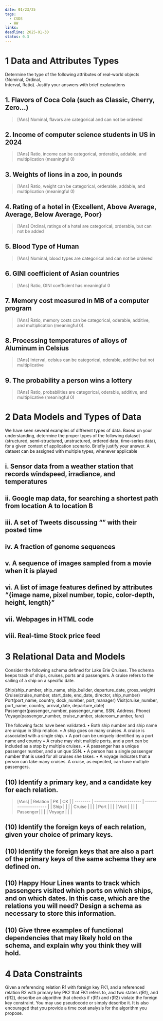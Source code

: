 ```yaml
---
date: 01/23/25
tags:
  - CSDS
  - HW
links: 
deadline: 2025-01-30
status: 0.3
---
```

# 1 Data and Attributes Types
Determine the type of the following attributes of real-world objects (Nominal, Ordinal,  
Interval, Ratio). Justify your answers with brief explanations
## 1. Flavors of Coca Cola (such as Classic, Cherry, Zero...)  
> [!Ans]
> Nominal, flavors are categorical and can not be ordered

## 2. Income of computer science students in US in 2024  
> [!Ans]
> Ratio, income can be categorical, orderable, addable, and multiplication (meaningful 0)

## 3. Weights of lions in a zoo, in pounds  
> [!Ans]
> Ratio, weight can be categorical, orderable, addable, and multiplication (meaningful 0)

## 4. Rating of a hotel in {Excellent, Above Average, Average, Below Average, Poor}  
> [!Ans]
> Ordinal, ratings of a hotel are categorical, orderable, but can not be added

## 5. Blood Type of Human  
> [!Ans]
> Nominal, blood types are categorical and can not be ordered

## 6. GINI coefficient of Asian countries  
> [!Ans]
> Ratio, GINI coefficient has meaningful 0

## 7. Memory cost measured in MB of a computer program  
> [!Ans]
> Ratio, memory costs can be categorical, oderable, additive, and multiplication (meaningful 0).

## 8. Processing temperatures of alloys of Aluminum in Celsius  
> [!Ans]
> Interval, celsius can be categorical, oderable, additive but not multiplicative

## 9. The probability a person wins a lottery
> [!Ans]
> Ratio, probabilities are categorical, oderable, additive, and multiplicative (meaningful 0)

# 2 Data Models and Types of Data
We have seen several examples of different types of data. Based on your understanding, determine the proper types of the following dataset (structured, semi-structured, unstructured, ordered data, time-series data), for a given context of application scenario. Briefly justify your answer. A dataset can be assigned with multiple types, whenever applicable
## i. Sensor data from a weather station that records windspeed, irradiance, and temperatures

## ii. Google map data, for searching a shortest path from location A to location B

## iii. A set of Tweets discussing “” with their posted time

## iv. A fraction of genome sequences

## v. A sequence of images sampled from a movie when it is played

## vi. A list of image features defined by attributes “{image name, pixel number, topic, color-depth, height, length}”

## vii. Webpages in HTML code

## viii. Real-time Stock price feed

# 3 Relational Data and Models
Consider the following schema defined for Lake Erie Cruises. The schema keeps track of ships, cruises, ports and passengers. A cruise refers to the sailing of a ship on a specific date.

Ship(ship_number, ship_name, ship_builder, departure_date, gross_weight)
Cruise(cruise_number, start_date, end_date, director, ship_number)
Port(port_name, country, dock_number, port_manager)
Visit(cruise_number, port_name, country, arrival_date, departure_date)
Passenger(passenger_number, passenger_name, SSN, Address, Phone)
Voyage(passenger_number, cruise_number, stateroom_number, fare)

The following facts have been validated.
• Both ship number and ship name are unique in Ship relation.
• A ship goes on many cruises. A cruise is associated with a single ship.
• A port can be uniquely identified by a port name and country
• A cruise may visit multiple ports, and a port can be included as a stop by multiple cruises.
• A passenger has a unique passenger number, and a unique SSN.
• A person has a single passenger number that is used for all cruises she takes.
• A voyage indicates that a person can take many cruises. A cruise, as expected, can have multiple passengers.

## (10) Identify a primary key, and a candidate key for each relation.
> [!Ans]
> | Relation | PK                       | CK                    | 
> | -------- | ------------------------ | --------------------- |
> | Ship     |                          |                       |
> | Cruise   |                          |                       |
> | Port     |                          |                       |
> | Visit    |                          |                       |
> | Passenger|                          |                       |
> | Voyage   |                          |                       |




## (10) Identify the foreign keys of each relation, given your choice of primary keys.

## (10) Identify the foreign keys that are also a part of the primary keys of the same schema they are defined on.

## (10) Happy Hour Lines wants to track which passengers visited which ports on which ships, and on which dates. In this case, which are the relations you will need? Design a schema as necessary to store this information.

## (10) Give three examples of functional dependencies that may likely hold on the schema, and explain why you think they will hold.

# 4 Data Constraints
Given a referencing relation R1 with foreign key FK1, and a referenced relation R2 with primary key PK2 that FK1 refers to, and two states r(R1), and r(R2), describe an algorithm that checks if r(R1) and r(R2) violate the foreign key constraint. You may use pseudocode or simply describe it. It is also encouraged that you provide a time cost analysis for the algorithm you propose.





